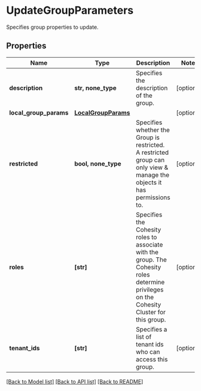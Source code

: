 # UpdateGroupParameters

Specifies group properties to update.

## Properties
Name | Type | Description | Notes
------------ | ------------- | ------------- | -------------
**description** | **str, none_type** | Specifies the description of the group. | [optional] 
**local_group_params** | [**LocalGroupParams**](LocalGroupParams.md) |  | [optional] 
**restricted** | **bool, none_type** | Specifies whether the Group is restricted. A restricted group can only view &amp; manage the objects it has permissions to. | [optional] 
**roles** | **[str]** | Specifies the Cohesity roles to associate with the group. The Cohesity roles determine privileges on the Cohesity Cluster for this group. | [optional] 
**tenant_ids** | **[str]** | Specifies a list of tenant ids who can access this group. | [optional] 

[[Back to Model list]](../README.md#documentation-for-models) [[Back to API list]](../README.md#documentation-for-api-endpoints) [[Back to README]](../README.md)


